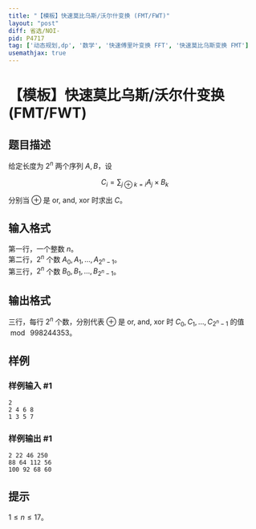 ```yaml
---
title: "【模板】快速莫比乌斯/沃尔什变换 (FMT/FWT)"
layout: "post"
diff: 省选/NOI-
pid: P4717
tag: ['动态规划,dp', '数学', '快速傅里叶变换 FFT', '快速莫比乌斯变换 FMT']
usemathjax: true
---
```


# 【模板】快速莫比乌斯/沃尔什变换 (FMT/FWT)
## 题目描述

给定长度为 $2^n$ 两个序列 $A,B$，设 

$$C_i=\sum_{j\oplus k = i}A_j \times B_k$$

分别当 $\oplus$ 是 or, and, xor 时求出 $C$。
## 输入格式

第一行，一个整数 $n$。  
第二行，$2^n$ 个数 $A_0, A_1, \ldots, A_{2^n-1}$。  
第三行，$2^n$ 个数 $B_0, B_1, \ldots, B_{2^n-1}$。

## 输出格式

三行，每行 $2^n$ 个数，分别代表 $\oplus$ 是 or, and, xor 时 $C_0, C_1, \ldots, C_{2^n-1}$ 的值 $\bmod\ 998244353$。

## 样例

### 样例输入 #1
```
2
2 4 6 8
1 3 5 7

```
### 样例输出 #1
```
2 22 46 250
88 64 112 56
100 92 68 60

```
## 提示

$1 \le n \le 17$。
